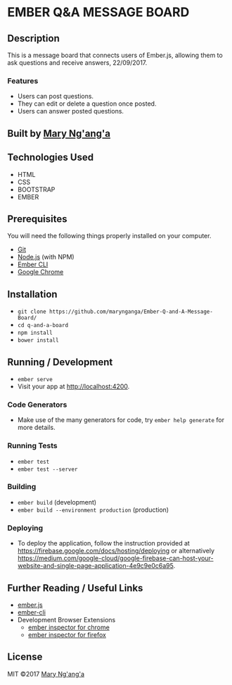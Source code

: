 # EMBER Q&A MESSAGE BOARD

## Description
 This is a message board that connects users of Ember.js, allowing them to ask questions and receive answers, 22/09/2017.
 
 ### Features

* Users can post questions.
* They can edit or delete a question once posted.
* Users can answer posted questions.


## Built by [Mary Ng'ang'a](https://github.com/marynganga)
  
## Technologies Used

 * HTML
 * CSS
 * BOOTSTRAP
 * EMBER
 
## Prerequisites

You will need the following things properly installed on your computer.

* [Git](https://git-scm.com/)
* [Node.js](https://nodejs.org/) (with NPM)
* [Ember CLI](https://ember-cli.com/)
* [Google Chrome](https://google.com/chrome/)


## Installation

* `git clone https://github.com/marynganga/Ember-Q-and-A-Message-Board/ `
* `cd q-and-a-board`
* `npm install`
* `bower install`

## Running / Development

* `ember serve`
* Visit your app at [http://localhost:4200](http://localhost:4200).

### Code Generators

* Make use of the many generators for code, try `ember help generate` for more details.

### Running Tests

* `ember test`
* `ember test --server`

### Building

* `ember build` (development)
* `ember build --environment production` (production)

### Deploying

* To deploy the application, follow the instruction provided at https://firebase.google.com/docs/hosting/deploying or alternatively https://medium.com/google-cloud/google-firebase-can-host-your-website-and-single-page-application-4e9c9e0c6a95.

## Further Reading / Useful Links

* [ember.js](https://emberjs.com/)
* [ember-cli](https://ember-cli.com/)
* Development Browser Extensions
  * [ember inspector for chrome](https://chrome.google.com/webstore/detail/ember-inspector/bmdblncegkenkacieihfhpjfppoconhi)
  * [ember inspector for firefox](https://addons.mozilla.org/en-US/firefox/addon/ember-inspector/)

## License
MIT &copy;2017 [Mary Ng'ang'a](https://github.com/marynganga)
